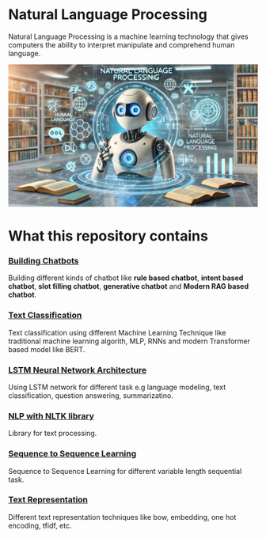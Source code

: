 # Natural Language Processing
Natural Language Processing is a machine learning technology that gives computers the ability to interpret manipulate and comprehend human language.

![Natural Language Processing Image](./Images/natural_language_processing.png)

# What this repository contains
### [Building Chatbots](./Chatbots/)
Building different kinds of chatbot like **rule based chatbot**, **intent based chatbot**, **slot filling chatbot**, **generative chatbot** and **Modern RAG based chatbot**.

### [Text Classification](./Classification/)
Text classification using different Machine Learning Technique like traditional machine learning algorith, MLP, RNNs and modern Transformer based model like BERT.

### [LSTM Neural Network Architecture](./LSTM/)
Using LSTM network for different task e.g language modeling, text classification, question answering, summarizatino.

### [NLP with NLTK library](./NLTK/)
Library for text processing.

### [Sequence to Sequence Learning](./Seq%20to%20Seq/)
Sequence to Sequence Learning for different variable length sequential task.

### [Text Representation](./Text%20Representation/)
Different text representation techniques like bow, embedding, one hot encoding, tfidf, etc.